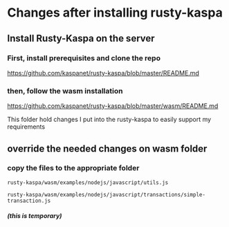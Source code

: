 # Changes after installing rusty-kaspa

## Install Rusty-Kaspa on the server
### First, install prerequisites and clone the repo
https://github.com/kaspanet/rusty-kaspa/blob/master/README.md
### then, follow the wasm installation
https://github.com/kaspanet/rusty-kaspa/blob/master/wasm/README.md

This folder hold changes I put into the rusty-kaspa to easily support my requirements

## override the needed changes on wasm folder 
### copy the files to the appropriate folder
`rusty-kaspa/wasm/examples/nodejs/javascript/utils.js`

`rusty-kaspa/wasm/examples/nodejs/javascript/transactions/simple-transaction.js`
##### (this is temporary)






